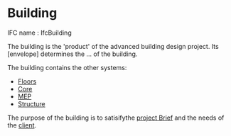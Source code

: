 # Building

IFC name : IfcBuilding

The building is the 'product' of the advanced building design project. Its [envelope] determines the ... of the building. 

The building contains the other systems:

* [Floors](/41936/Systems/Floors)
* [Core](/41936/Systems/Core)
* [MEP](/41936/Systems/MEP)
* [Structure](/41936/Systems/Structure)

The purpose of the building is to satisifythe [project Brief](/41936/Project/Brief) and the needs of the [client](/41936/Project/Client).
